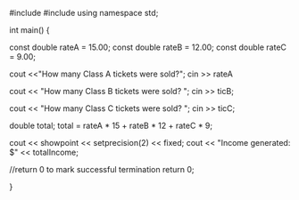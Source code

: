 
#include <iostream>
#include <iomanip>
using namespace std;

int main()
{

const double rateA = 15.00;
const double rateB = 12.00;
const double rateC = 9.00;

cout <<"How many Class A tickets were sold?";
cin >> rateA

cout << "How many Class B tickets were sold? ";
cin >> ticB;

cout << "How many Class C tickets were sold? ";
cin >> ticC;

double total;
total = rateA * 15 + rateB * 12 + rateC * 9;

cout << showpoint << setprecision(2) << fixed;
cout << "Income generated: $" << totalIncome;

//return 0 to mark successful termination
return 0;

}